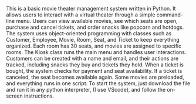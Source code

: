 This is a basic movie theater management system written in Python. It allows users to interact with a virtual theater through a simple command-line menu. Users can view available movies, see which seats are open, purchase and cancel tickets, and order snacks like popcorn and hotdogs.
The system uses object-oriented programming with classes such as Customer, Employee, Movie, Room, Seat, and Ticket to keep everything organized. Each room has 30 seats, and movies are assigned to specific rooms. The Kiosk class runs the main menu and handles user interactions.
Customers can be created with a name and email, and their actions are tracked, including snacks they buy and tickets they hold. When a ticket is bought, the system checks for payment and seat availability. If a ticket is canceled, the seat becomes available again.
Some movies are preloaded, and everything runs in one script. To start the system, just download the file and run it in any python interpreter, (I use VScode), and follow the on-screen instructions.
